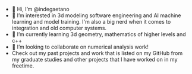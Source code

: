 
- 👋 Hi, I’m @indegaetano
- 👀 I’m interested in 3d modeling software engineering and AI machine learning and model training. I'm also a big nerd when it comes to integration and old computer systems.  
- 🌱 I’m currently learning 3d geometry, mathematics of higher levels and c++
- 💞️ I’m looking to collaborate on numerical analysis work!
- Check out my past projects and work that is listed on my GitHub from my graduate studies and other projects that I have worked on in my freetime. 

<!---
indegaetano/indegaetano is a ✨ special ✨ repository because its `README.md` (this file) appears on your GitHub profile.
You can click the Preview link to take a look at your changes.
--->
